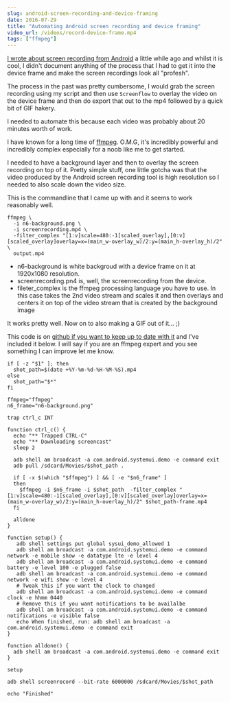 ```yaml
---
slug: android-screen-recording-and-device-framing
date: 2016-07-29
title: "Automating Android screen recording and device framing"
video_url: /videos/record-device-frame.mp4
tags: ["ffmpeg"]
---
```

 
[I wrote about screen recording from Android](/android-screen-recording) a little while ago and whilst
it is cool, I didn't document anything of the process that I had to get it into the device frame and
make the screen recordings look all "profesh".

The process in the past was pretty cumbersome, I would grab the screen recording using my script and 
then use `Screenflow` to overlay the video on the device frame and then do export that out to the 
mp4 followed by a quick bit of GIF hakery.

I needed to automate this because each video was probably about 20 minutes worth of work.

I have known for a long time of [ffmpeg](https://ffmpeg.org).  O.M.G, it's incredibly powerful and incredibly complex
especially for a noob like me to get started. 

I needed to have a background layer and then to overlay the screen recording on top of it.  Pretty simple stuff,
one little gotcha was that the video produced by the Android screen recording tool is high resolution so I needed
to also scale down the video size.

This is the commandline that I came up with and it seems to work reasonably well.

```
ffmpeg \
  -i n6-background.png \
  -i screenrecording.mp4 \
  -filter_complex "[1:v]scale=480:-1[scaled_overlay],[0:v][scaled_overlay]overlay=x=(main_w-overlay_w)/2:y=(main_h-overlay_h)/2" \
  output.mp4
```

* n6-background is white backgroud with a device frame on it at 1920x1080 resolution.
* screenrecording.pn4 is, well, the screenrecording from the device.
* fileter_complex is the ffmpeg processing language you have to use.  In this case takes the 2nd video stream and scales it
  and then overlays and centers it on top of the video stream that is created by the background image
 
It works pretty well.  Now on to also making a GIF out of it... ;)

This code is on [github if you want to keep up to date with it](https://gist.github.com/PaulKinlan/2fdb0c8a6b6f6a646f87) and
I've included it below.  I will say if you are an ffmpeg expert and you see something I can improve let me know.

```
if [ -z "$1" ]; then
  shot_path=$(date +%Y-%m-%d-%H-%M-%S).mp4
else
  shot_path="$*"
fi

ffmpeg="ffmpeg"
n6_frame="n6-background.png"

trap ctrl_c INT

function ctrl_c() {
  echo "** Trapped CTRL-C"
  echo "** Downloading screencast"
  sleep 2

  adb shell am broadcast -a com.android.systemui.demo -e command exit
  adb pull /sdcard/Movies/$shot_path .

  if [ -x $(which "$ffmpeg") ] && [ -e "$n6_frame" ]
  then
    $ffmpeg -i $n6_frame -i $shot_path  -filter_complex "[1:v]scale=480:-1[scaled_overlay],[0:v][scaled_overlay]overlay=x=(main_w-overlay_w)/2:y=(main_h-overlay_h)/2" $shot_path-frame.mp4
  fi

  alldone
}

function setup() {
   adb shell settings put global sysui_demo_allowed 1
   adb shell am broadcast -a com.android.systemui.demo -e command network -e mobile show -e datatype lte -e level 4
   adb shell am broadcast -a com.android.systemui.demo -e command battery -e level 100 -e plugged false
   adb shell am broadcast -a com.android.systemui.demo -e command network -e wifi show -e level 4
   # Tweak this if you want the clock to changed
   adb shell am broadcast -a com.android.systemui.demo -e command clock -e hhmm 0440
   # Remove this if you want notifications to be availalbe
   adb shell am broadcast -a com.android.systemui.demo -e command notifications -e visible false
   echo When finished, run: adb shell am broadcast -a com.android.systemui.demo -e command exit
}

function alldone() {
  adb shell am broadcast -a com.android.systemui.demo -e command exit
}

setup

adb shell screenrecord --bit-rate 6000000 /sdcard/Movies/$shot_path

echo "Finished"
```